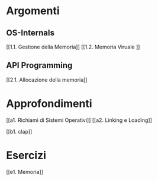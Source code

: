 # Argomenti
## OS-Internals
[[1.1. Gestione della Memoria]]
[[1.2. Memoria Viruale ]]


## API Programming
[[2.1. Allocazione della memoria]]

# Approfondimenti
[[a1. Richiami di Sistemi Operativi]]
[[a2. Linking e Loading]]

[[b1. clap]]

# Esercizi
[[e1. Memoria]]